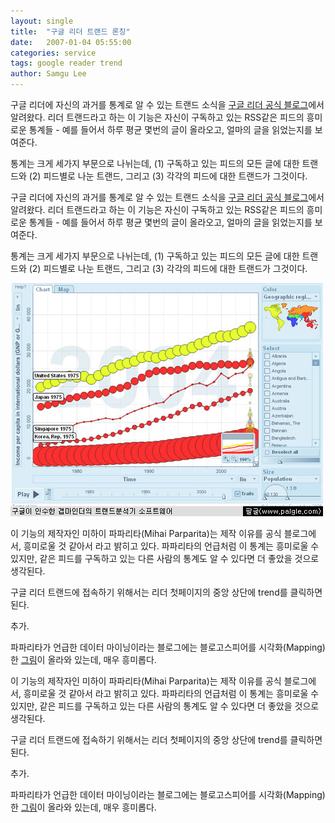 ```yaml
---
layout: single
title:  "구글 리더 트랜드 론칭"
date:   2007-01-04 05:55:00
categories: service
tags: google reader trend
author: Samgu Lee
---
```

구글 리더에 자신의 과거를 통계로 알 수 있는 트랜드 소식을 [구글 리더 공식 블로그](http://googlereader.blogspot.com/2007/01/i-like-big-charts-and-i-cannot-lie.html)에서 알려왔다. 리더 트랜드라고 하는 이 기능은 자신이 구독하고 있는 RSS같은 피드의 흥미로운 통계들 - 예를 들어서 하루 평균 몇번의 글이 올라오고, 얼마의 글을 읽었는지를 보여준다.

통계는 크게 세가지 부문으로 나뉘는데, (1) 구독하고 있는 피드의 모든 글에 대한 트랜드와 (2) 피드별로 나눈 트랜드, 그리고 (3) 각각의 피드에 대한 트랜드가 그것이다.

구글 리더에 자신의 과거를 통계로 알 수 있는 트랜드 소식을 [구글 리더 공식 블로그](http://googlereader.blogspot.com/2007/01/i-like-big-charts-and-i-cannot-lie.html)에서 알려왔다. 리더 트랜드라고 하는 이 기능은 자신이 구독하고 있는 RSS같은 피드의 흥미로운 통계들 - 예를 들어서 하루 평균 몇번의 글이 올라오고, 얼마의 글을 읽었는지를 보여준다.

통계는 크게 세가지 부문으로 나뉘는데, (1) 구독하고 있는 피드의 모든 글에 대한 트랜드와 (2) 피드별로 나눈 트랜드, 그리고 (3) 각각의 피드에 대한 트랜드가 그것이다.

![구글 리더 트랜드에서 보여지는 세가지 직관적인 통계](/assets/gapminder-screenshot.jpg)

이 기능의 제작자인 미하이 파파리타(Mihai Parparita)는 제작 이유를 공식 블로그에서, 흥미로울 것 같아서 라고 밝히고 있다. 파파리타의 언급처럼 이 통계는 흥미로울 수 있지만, 같은 피드를 구독하고 있는 다른 사람의 통계도 알 수 있다면 더 좋았을 것으로 생각된다.

구글 리더 트랜드에 접속하기 위해서는 리더 첫페이지의 중앙 상단에 trend를 클릭하면 된다.

추가.

파파리타가 언급한 데이터 마이닝이라는 블로그에는 블로고스피어를 시각화(Mapping)한 [그림](http://datamining.typepad.com/gallery/blog-map-gallery.html)이 올라와 있는데, 매우 흥미롭다.

이 기능의 제작자인 미하이 파파리타(Mihai Parparita)는 제작 이유를 공식 블로그에서, 흥미로울 것 같아서 라고 밝히고 있다. 파파리타의 언급처럼 이 통계는 흥미로울 수 있지만, 같은 피드를 구독하고 있는 다른 사람의 통계도 알 수 있다면 더 좋았을 것으로 생각된다.

구글 리더 트랜드에 접속하기 위해서는 리더 첫페이지의 중앙 상단에 trend를 클릭하면 된다.

추가.

파파리타가 언급한 데이터 마이닝이라는 블로그에는 블로고스피어를 시각화(Mapping)한 [그림](http://datamining.typepad.com/gallery/blog-map-gallery.html)이 올라와 있는데, 매우 흥미롭다.
